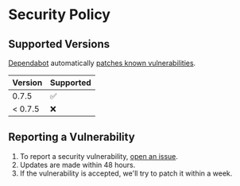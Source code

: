 # Security Policy

## Supported Versions

[Dependabot](https://docs.github.com/en/code-security/supply-chain-security/keeping-your-dependencies-updated-automatically/about-dependabot-version-updates) automatically [patches known vulnerabilities](https://github.com/FoveaCentral/google_maps_geocoder/pulls?q=is%3Apr+is%3Aclosed+author%3Aapp%2Fdependabot).

| Version | Supported          |
| ------- | ------------------ |
| 0.7.5   | :white_check_mark: |
| < 0.7.5 | :x:                |

## Reporting a Vulnerability

1. To report a security vulnerability, [open an issue](https://github.com/FoveaCentral/google_maps_geocoder/issues/new/choose).
2. Updates are made within 48 hours.
3. If the vulnerability is accepted, we'll try to patch it within a week.
